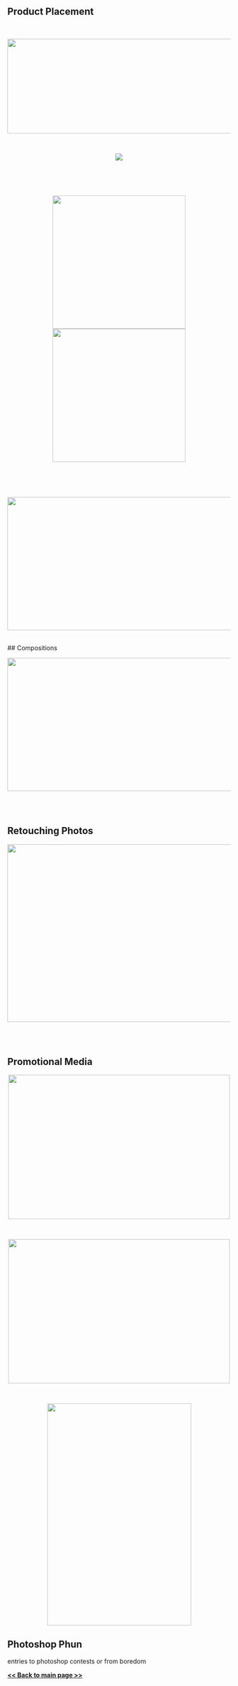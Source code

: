 ## Product Placement
<br>
<p align="center">
  <img src="https://github.com/brownt47/Photoshop/raw/main/images/Product%20Placement%20-%20Tomato%20and%20Cutting%20Board%20v2.jpg" width="640" height="213"/>
</p>
<br>
<p align="center">
  <img src="https://github.com/brownt47/Photoshop/raw/main/images/project%203%20tomato.jpg" />
</p>
<br>
<br>

<br>
<p align="center">
  <img src="https://github.com/brownt47/Photoshop/raw/main/Product_Placement_Images/Channel%20Mask%20B.jpg" width="300" height="300" />

  <img src="https://github.com/brownt47/Photoshop/raw/main/Product_Placement_Images/Channel%20Mask%20Project.jpg" width="300" height="300"/>
</p>
<br>
<br>

<br>
<p align="center">
  <img src="https://github.com/brownt47/Photoshop/raw/main/Product_Placement_Images/Project%201%20v1.jpg" width="600" height="300"/>
</p>
<br>
## Compositions
<p align="center">
  <img src="https://github.com/brownt47/Photoshop/raw/main/Product_Placement_Images/composite_images.jpg" width="600" height="300" />
</p>
<br>
<br>


## Retouching Photos
<p align="center">
  <img src="https://github.com/brownt47/Photoshop/raw/main/images/retouching_example.jpg" width="640" height="400"/>
</p>
<br>
<br>

## Promotional Media
<p align="center">
  <img src="https://github.com/brownt47/Photoshop/raw/main/images/StreetLegalGearDuotone.jpg" width="500" height="325"/>
</p>
<br>
<p align="center">
  <img src="https://github.com/brownt47/Photoshop/raw/main/images/LastChanceTattoo.jpg" width="500" height="325"/>
</p>
<br>
<p align="center">
  <img src="https://github.com/brownt47/Photoshop/raw/main/images/FreshDuotone.jpg" width="325" height="500"/>
</p>


## Photoshop Phun
entries to photoshop contests or from boredom


**[<< Back to main page >>](https://brownt47.github.io/)**<br>
